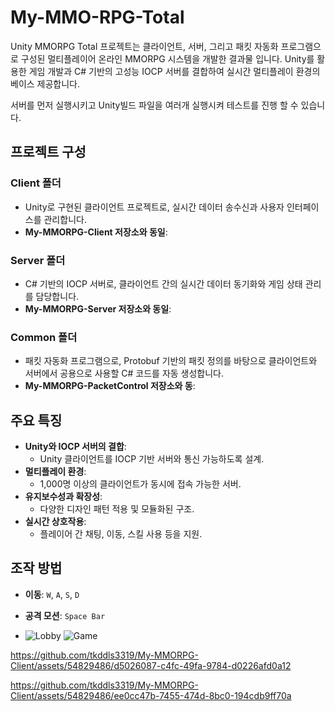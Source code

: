 # My-MMO-RPG-Total

Unity MMORPG Total 프로젝트는 클라이언트, 서버, 그리고 패킷 자동화 프로그램으로 구성된 멀티플레이어 온라인 MMORPG 시스템을 개발한 결과물 입니다.
Unity를 활용한 게임 개발과 C# 기반의 고성능 IOCP 서버를 결합하여 실시간 멀티플레이 환경의 베이스 제공합니다.

서버를 먼저 실행시키고 Unity빌드 파일을 여러개 실행시켜 테스트를 진행 할 수 있습니다.

## 프로젝트 구성

### Client 폴더
- Unity로 구현된 클라이언트 프로젝트로, 실시간 데이터 송수신과 사용자 인터페이스를 관리합니다.
- **My-MMORPG-Client 저장소와 동일**:

### Server 폴더
- C# 기반의 IOCP 서버로, 클라이언트 간의 실시간 데이터 동기화와 게임 상태 관리를 담당합니다.
- **My-MMORPG-Server 저장소와 동일**:

### Common 폴더
- 패킷 자동화 프로그램으로, Protobuf 기반의 패킷 정의를 바탕으로 클라이언트와 서버에서 공용으로 사용할 C# 코드를 자동 생성합니다.
- **My-MMORPG-PacketControl 저장소와 동**:

## 주요 특징
- **Unity와 IOCP 서버의 결합**:
  - Unity 클라이언트를 IOCP 기반 서버와 통신 가능하도록 설계.
- **멀티플레이 환경**:
  - 1,000명 이상의 클라이언트가 동시에 접속 가능한 서버.
- **유지보수성과 확장성**:
  - 다양한 디자인 패턴 적용 및 모듈화된 구조.
- **실시간 상호작용**:
  - 플레이어 간 채팅, 이동, 스킬 사용 등을 지원.

## 조작 방법
- **이동**: `W`, `A`, `S`, `D`
- **공격 모션**: `Space Bar`

- ![Lobby](https://github.com/tkddls3319/My-MMORPG-Client/assets/54829486/40da8c9a-3729-4947-807f-6784cbf4b4f4)
![Game](https://github.com/tkddls3319/My-MMORPG-Client/assets/54829486/8a31a323-f72b-4046-978c-01ee3966b24a)

https://github.com/tkddls3319/My-MMORPG-Client/assets/54829486/d5026087-c4fc-49fa-9784-d0226afd0a12

https://github.com/tkddls3319/My-MMORPG-Client/assets/54829486/ee0cc47b-7455-474d-8bc0-194cdb9ff70a
